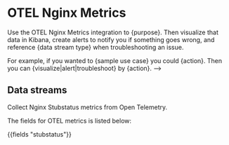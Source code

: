 # OTEL Nginx Metrics

Use the OTEL Nginx Metrics integration to {purpose}. Then visualize that data in Kibana, create alerts to notify you if something goes wrong, and reference {data stream type} when troubleshooting an issue.

For example, if you wanted to {sample use case} you could {action}. Then you can {visualize|alert|troubleshoot} by {action}. -->

## Data streams

Collect Nginx Stubstatus metrics from Open Telemetry.

The fields for OTEL metrics is listed below:

{{fields "stubstatus"}}